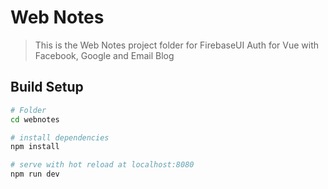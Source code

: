 # Web Notes

> This is the Web Notes project folder for FirebaseUI Auth for Vue with Facebook, Google and Email Blog

## Build Setup


``` bash
# Folder
cd webnotes

# install dependencies
npm install

# serve with hot reload at localhost:8080
npm run dev


